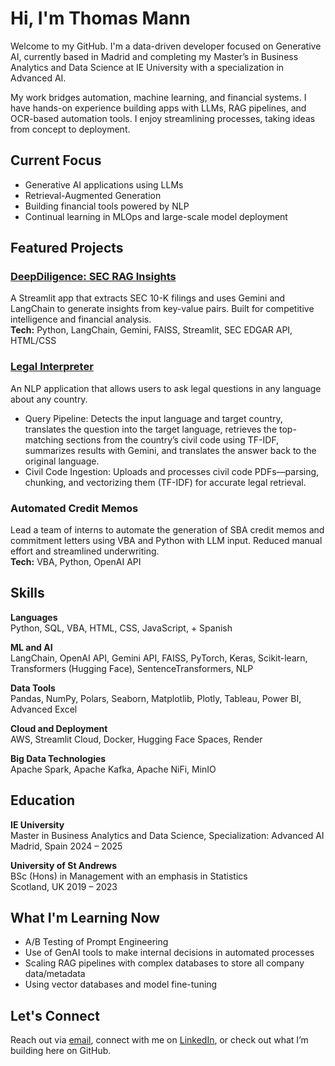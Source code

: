 # Hi, I'm Thomas Mann

Welcome to my GitHub. I'm a data-driven developer focused on Generative AI, currently based in Madrid and completing my Master’s in Business Analytics and Data Science at IE University with a specialization in Advanced AI.

My work bridges automation, machine learning, and financial systems. I have hands-on experience building apps with LLMs, RAG pipelines, and OCR-based automation tools. I enjoy streamlining processes, taking ideas from concept to deployment. 

## Current Focus

- Generative AI applications using LLMs  
- Retrieval-Augmented Generation 
- Building financial tools powered by NLP  
- Continual learning in MLOps and large-scale model deployment  

## Featured Projects

### [DeepDiligence: SEC RAG Insights](https://deepdiligence.streamlit.app/)
A Streamlit app that extracts SEC 10-K filings and uses Gemini and LangChain to generate insights from key-value pairs. Built for competitive intelligence and financial analysis.  
**Tech:** Python, LangChain, Gemini, FAISS, Streamlit, SEC EDGAR API, HTML/CSS

### [Legal Interpreter](https://nlpproject-cbd6fd7gjgme7x5jwcltb5.streamlit.app/)
An NLP application that allows users to ask legal questions in any language about any country.
- Query Pipeline: Detects the input language and target country, translates the question into the target language, retrieves the top-matching sections from the country’s civil code using TF-IDF, summarizes results with Gemini, and translates the answer back to the original language.
- Civil Code Ingestion: Uploads and processes civil code PDFs—parsing, chunking, and vectorizing them (TF-IDF) for accurate legal retrieval.

### Automated Credit Memos  
Lead a team of interns to automate the generation of SBA credit memos and commitment letters using VBA and Python with LLM input. Reduced manual effort and streamlined underwriting.  
**Tech:** VBA, Python, OpenAI API

## Skills

**Languages**  
Python, SQL, VBA, HTML, CSS, JavaScript, + Spanish

**ML and AI**  
LangChain, OpenAI API, Gemini API, FAISS, PyTorch, Keras, Scikit-learn, Transformers (Hugging Face), SentenceTransformers, NLP

**Data Tools**  
Pandas, NumPy, Polars, Seaborn, Matplotlib, Plotly, Tableau, Power BI, Advanced Excel

**Cloud and Deployment**  
AWS, Streamlit Cloud, Docker, Hugging Face Spaces, Render

**Big Data Technologies**  
Apache Spark, Apache Kafka, Apache NiFi, MinIO


## Education

**IE University**  
Master in Business Analytics and Data Science, Specialization: Advanced AI  
Madrid, Spain   2024 – 2025

**University of St Andrews**  
BSc (Hons) in Management with an emphasis in Statistics  
Scotland, UK   2019 – 2023

## What I'm Learning Now

- A/B Testing of Prompt Engineering 
- Use of GenAI tools to make internal decisions in automated processes
- Scaling RAG pipelines with complex databases to store all company data/metadata
- Using vector databases and model fine-tuning  

## Let's Connect

Reach out via [email](mailto:thomasjmann23@gmail.com), connect with me on [LinkedIn](https://www.linkedin.com/in/thomasjmann23), or check out what I’m building here on GitHub.

